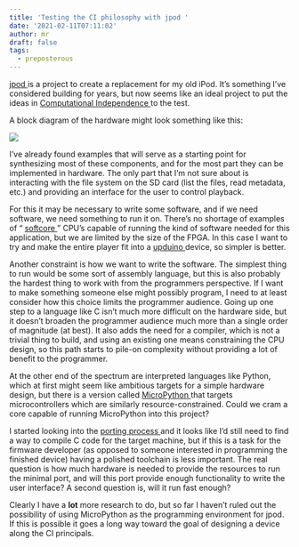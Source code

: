 ```yaml
---
title: 'Testing the CI philosophy with jpod '
date: '2021-02-11T07:11:02'
author: mr
draft: false
tags:
  - preposterous
---
```

[ jpod ](https://github.com/jjg/jpod) is a project to create a replacement for
my old iPod. It’s something I’ve considered building for years, but now seems
like an ideal project to put the ideas in [ Computational Independence
](https://jasongullickson.com/computational-independence.html) to the test.

  

A block diagram of the hardware might look something like this:

  

![](/assets/109-image0.jpeg)  

  

I’ve already found examples that will serve as a starting point for
synthesizing most of these components, and for the most part they can be
implemented in hardware. The only part that I’m not sure about is interacting
with the file system on the SD card (list the files, read metadata, etc.) and
providing an interface for the user to control playback.

  

For this it may be necessary to write some software, and if we need software,
we need something to run it on. There’s no shortage of examples of “ [
softcore ](https://en.m.wikipedia.org/wiki/Soft_microprocessor) ” CPU’s
capable of running the kind of software needed for this application, but we
are limited by the size of the FPGA. In this case I want to try and make the
entire player fit into a [ upduino
](https://tinyvision.ai/products/upduino-v3-0) device, so simpler is better.

  

Another constraint is how we want to write the software. The simplest thing to
run would be some sort of assembly language, but this is also probably the
hardest thing to work with from the programmers perspective. If I want to make
something someone else might possibly program, I need to at least consider how
this choice limits the programmer audience. Going up one step to a language
like C isn’t much more difficult on the hardware side, but it doesn’t broaden
the programmer audience much more than a single order of magnitude (at best).
It also adds the need for a compiler, which is not a trivial thing to build,
and using an existing one means constraining the CPU design, so this path
starts to pile-on complexity without providing a lot of benefit to the
programmer.

  

At the other end of the spectrum are interpreted languages like Python, which
at first might seem like ambitious targets for a simple hardware design, but
there is a version called [ MicroPython ](http://micropython.org/) that
targets microcontrollers which are similarly resource-constrained. Could we
cram a core capable of running MicroPython into this project?

  

I started looking into the [ porting process
](http://docs.micropython.org/en/latest/develop/porting.html?highlight=porting)
and it looks like I’d still need to find a way to compile C code for the
target machine, but if this is a task for the firmware developer (as opposed
to someone interested in programming the finished device) having a polished
toolchain is less important. The real question is how much hardware is needed
to provide the resources to run the minimal port, and will this port provide
enough functionality to write the user interface? A second question is, will
it run fast enough?

  

Clearly I have a **lot** more research to do, but so far I haven’t ruled out
the possibility of using MicroPython as the programming environment for jpod.
If this is possible it goes a long way toward the goal of designing a device
along the CI principals.

  

  

  

